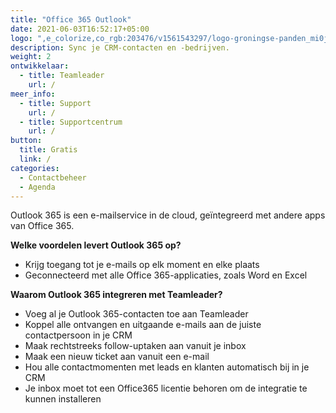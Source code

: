 ```yaml
---
title: "Office 365 Outlook"
date: 2021-06-03T16:52:17+05:00
logo: ",e_colorize,co_rgb:203476/v1561543297/logo-groningse-panden_mi0j0p.png"
description: Sync je CRM-contacten en -bedrijven.
weight: 2
ontwikkelaar:
  - title: Teamleader
    url: /
meer_info:
  - title: Support
    url: /
  - title: Supportcentrum
    url: /
button:
  title: Gratis
  link: /
categories:
  - Contactbeheer
  - Agenda
---
```


Outlook 365 is een e-mailservice in de cloud, geïntegreerd met andere apps van Office 365.

**Welke voordelen levert Outlook 365 op?**

- Krijg toegang tot je e-mails op elk moment en elke plaats
- Geconnecteerd met alle Office 365-applicaties, zoals Word en Excel

**Waarom Outlook 365 integreren met Teamleader?**

- Voeg al je Outlook 365-contacten toe aan Teamleader
- Koppel alle ontvangen en uitgaande e-mails aan de juiste contactpersoon in je CRM
- Maak rechtstreeks follow-uptaken aan vanuit je inbox
- Maak een nieuw ticket aan vanuit een e-mail
- Hou alle contactmomenten met leads en klanten automatisch bij in je CRM
- Je inbox moet tot een Office365 licentie behoren om de integratie te kunnen installeren
